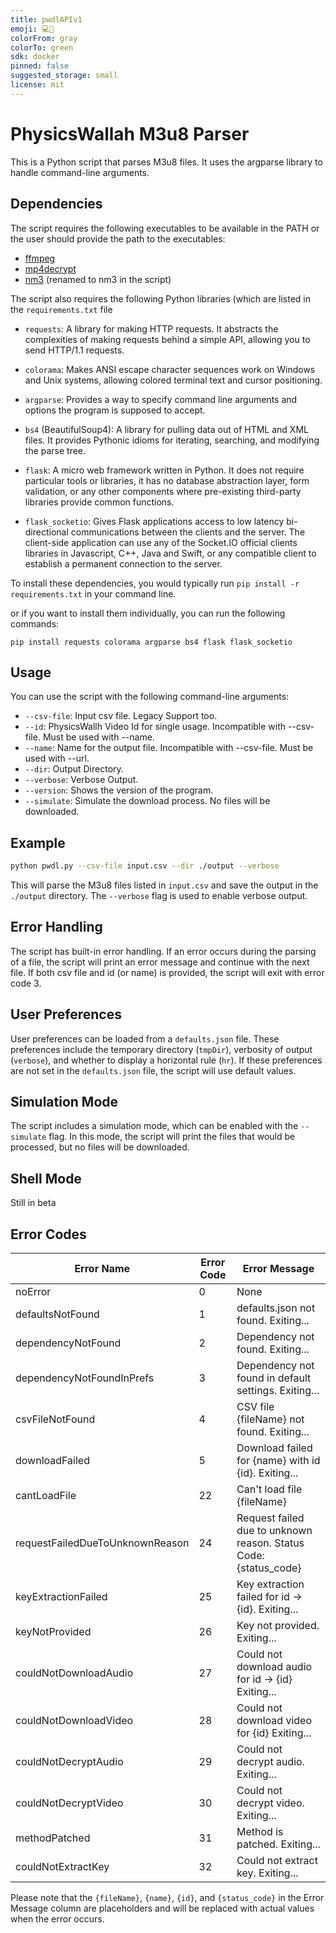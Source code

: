 ```yaml
---
title: pwdlAPIv1
emoji: 💻🐳
colorFrom: gray
colorTo: green
sdk: docker
pinned: false
suggested_storage: small
license: mit
---
```

# PhysicsWallah M3u8 Parser

This is a Python script that parses M3u8 files. It uses the argparse library to handle command-line arguments.

## Dependencies

The script requires the following executables to be available in the PATH or the user should provide the path to the executables:

- [ffmpeg](https://ffmpeg.org/download.html)
- [mp4decrypt](https://www.bento4.com/downloads/)
- [nm3](https://github.com/nilaoda/N_m3u8DL-RE) (renamed to nm3 in the script)

The script also requires the following Python libraries (which are listed in the `requirements.txt` file


- `requests`: A library for making HTTP requests. It abstracts the complexities of making requests behind a simple API, allowing you to send HTTP/1.1 requests.

- `colorama`: Makes ANSI escape character sequences work on Windows and Unix systems, allowing colored terminal text and cursor positioning.

- `argparse`: Provides a way to specify command line arguments and options the program is supposed to accept.

- `bs4` (BeautifulSoup4): A library for pulling data out of HTML and XML files. It provides Pythonic idioms for iterating, searching, and modifying the parse tree.

- `flask`: A micro web framework written in Python. It does not require particular tools or libraries, it has no database abstraction layer, form validation, or any other components where pre-existing third-party libraries provide common functions.

- `flask_socketio`: Gives Flask applications access to low latency bi-directional communications between the clients and the server. The client-side application can use any of the Socket.IO official clients libraries in Javascript, C++, Java and Swift, or any compatible client to establish a permanent connection to the server.

To install these dependencies, you would typically run `pip install -r requirements.txt` in your command line.

or if you want to install them individually, you can run the following commands:

`pip install requests colorama argparse bs4 flask flask_socketio`

## Usage

You can use the script with the following command-line arguments:

- `--csv-file`: Input csv file. Legacy Support too.
- `--id`: PhysicsWallh Video Id for single usage. Incompatible with --csv-file. Must be used with --name.
- `--name`: Name for the output file. Incompatible with --csv-file. Must be used with --url.
- `--dir`: Output Directory.
- `--verbose`: Verbose Output.
- `--version`: Shows the version of the program.
- `--simulate`: Simulate the download process. No files will be downloaded.

## Example

```bash
python pwdl.py --csv-file input.csv --dir ./output --verbose
```

This will parse the M3u8 files listed in `input.csv` and save the output in the `./output` directory. The `--verbose` flag is used to enable verbose output.

## Error Handling

The script has built-in error handling. If an error occurs during the parsing of a file, the script will print an error message and continue with the next file. If both csv file and id (or name) is provided, the script will exit with error code 3.

## User Preferences

User preferences can be loaded from a `defaults.json` file. These preferences include the temporary directory (`tmpDir`), verbosity of output (`verbose`), and whether to display a horizontal rule (`hr`). If these preferences are not set in the `defaults.json` file, the script will use default values.

## Simulation Mode

The script includes a simulation mode, which can be enabled with the `--simulate` flag. In this mode, the script will print the files that would be processed, but no files will be downloaded.

## Shell Mode

Still in beta

## Error Codes


| Error Name                       | Error Code | Error Message                                         |
|----------------------------------|------------|-------------------------------------------------------|
| noError                          | 0          | None                                                  |
| defaultsNotFound                 | 1          | defaults.json not found. Exiting...                   |
| dependencyNotFound               | 2          | Dependency not found. Exiting...                      |
| dependencyNotFoundInPrefs        | 3          | Dependency not found in default settings. Exiting...  |
| csvFileNotFound                  | 4          | CSV file {fileName} not found. Exiting...             |
| downloadFailed                   | 5          | Download failed for {name} with id {id}. Exiting...   |
| cantLoadFile                     | 22         | Can't load file {fileName}                            |
| requestFailedDueToUnknownReason  | 24         | Request failed due to unknown reason. Status Code: {status_code} |
| keyExtractionFailed              | 25         | Key extraction failed for id -> {id}. Exiting...      |
| keyNotProvided                   | 26         | Key not provided. Exiting...                          |
| couldNotDownloadAudio            | 27         | Could not download audio for id -> {id} Exiting...    |
| couldNotDownloadVideo            | 28         | Could not download video for {id} Exiting...          |
| couldNotDecryptAudio             | 29         | Could not decrypt audio. Exiting...                   |
| couldNotDecryptVideo             | 30         | Could not decrypt video. Exiting...                   |
| methodPatched                    | 31         | Method is patched. Exiting...                         |
| couldNotExtractKey               | 32         | Could not extract key. Exiting...                     |

Please note that the `{fileName}`, `{name}`, `{id}`, and `{status_code}` in the Error Message column are placeholders and will be replaced with actual values when the error occurs.
